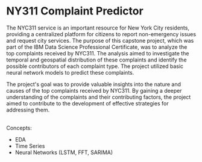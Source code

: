 # NY311 Complaint Predictor
The NYC311 service is an important resource for New York City residents, providing a centralized platform for citizens to report non-emergency issues and request city services. The purpose of this capstone project, which was part of the IBM Data Science Professional Certificate, was to analyze the top complaints received by NYC311. The analysis aimed to investigate the temporal and geospatial distribution of these complaints and identify the possible contributors of each complaint type. The project utilized basic neural network models to predict these complaints.

The project's goal was to provide valuable insights into the nature and causes of the top complaints received by NYC311. By gaining a deeper understanding of the complaints and their contributing factors, the project aimed to contribute to the development of effective strategies for addressing them.
 <br><br>

Concepts: <br>
* EDA <br>
* Time Series <br>
* Neural Networks (LSTM, FFT, SARIMA) <br>

